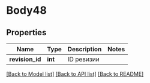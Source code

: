 # Body48

## Properties
Name | Type | Description | Notes
------------ | ------------- | ------------- | -------------
**revision_id** | **int** | ID ревизии | 

[[Back to Model list]](../README.md#documentation-for-models) [[Back to API list]](../README.md#documentation-for-api-endpoints) [[Back to README]](../README.md)


